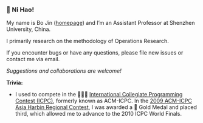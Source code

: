 ### 👋 Ni Hao!

My name is Bo Jin ([homepage](https://jinboszu.github.io)) and I’m an Assistant Professor at Shenzhen University, China.

I primarily research on the methodology of Operations Research.

If you encounter bugs or have any questions, please file new issues or contact me via email.

*Suggestions and collaborations are welcome!*

**Trivia:**

- I used to compete in the 💭💡🎈 [International Collegiate Programming Contest (ICPC)](https://icpc.global/), formerly known as ACM-ICPC. In the [2009 ACM-ICPC Asia Harbin Regional Contest](https://icpc.global/regionals/finder/Harbin-2009/standings), I was awarded a 🏅 Gold Medal and placed third, which allowed me to advance to the 2010 ICPC World Finals.
